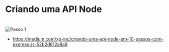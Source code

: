 # Criando uma API Node <h1>
  
  ![Passo 1]( https://pipz.com/static/images/blog/eddie.png)
  
  * https://medium.com/xp-inc/criando-uma-api-node-em-10-passos-com-express-js-52b2d612a8a9
  
  
 
